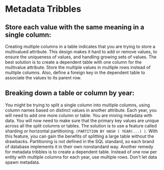 # Metadata Tribbles

  ## **Store each value with the same meaning in a single column:**   
  Creating multiple columns in a table indicates that you are trying to store
  a multivalued attribute. This design makes it hard to add or remove values,
  to ensure the uniqueness of values, and handling growing sets of values.
  The best solution is to create a dependent table with one column for the
  multivalue attribute. Store the multiple values in multiple rows instead of
  multiple columns. Also, define a foreign key in the dependent table to associate
  the values to its parent row.

  ## **Breaking down a table or column by year:**   
  You might be trying to split a single column into multiple columns,
  using column names based on distinct values in another attribute.
  Each year, you will need to add one more column or table.
  You are mixing metadata with data. You will now need to make sure that
  the primary key values are unique across all the split columns or tables.
  The solution is to use a feature called sharding or horizontal partitioning.
  ```(PARTITION BY HASH ( YEAR(...) )```. With this feature, you can gain the
  benefits of splitting a large table without the drawbacks.
  Partitioning is not defined in the SQL standard, so each brand of database
  implements it in their own nonstandard way.
  Another remedy for metadata tribbles is to create a dependent table.
  Instead of one row per entity with multiple columns for each year,
  use multiple rows. Don't let data spawn metadata.